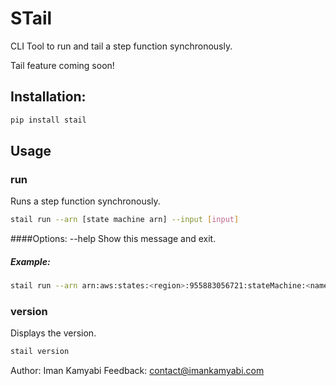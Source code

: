 # STail
CLI Tool to run and tail a step function synchronously.

Tail feature coming soon!

## Installation:
```bash
pip install stail
```

## Usage

### run
Runs a step function synchronously.
```bash
stail run --arn [state machine arn] --input [input]
```
####Options:
  --help  Show this message and exit.

##### Example:
```bash
stail run --arn arn:aws:states:<region>:955883056721:stateMachine:<name> --input "{\"param\":\"hello\"}"
```

### version
Displays the version.
```bash
stail version
```

Author: Iman Kamyabi
Feedback: contact@imankamyabi.com